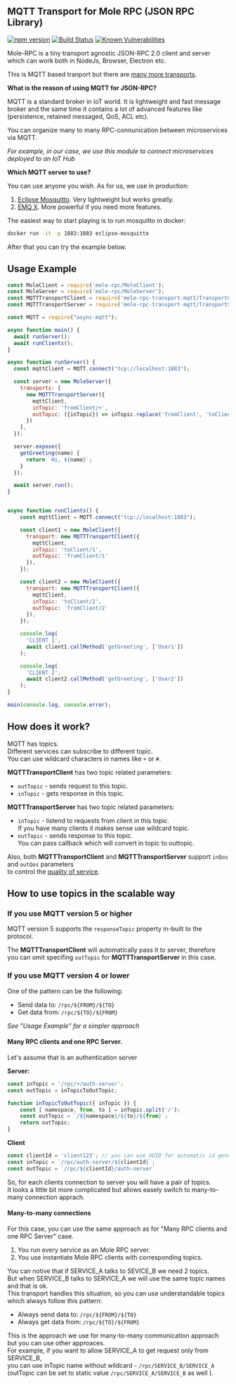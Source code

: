 MQTT Transport for Mole RPC (JSON RPC Library)
---------------------------------------------

[![npm version](https://badge.fury.io/js/mole-rpc-transport-mqtt.svg)](https://badge.fury.io/js/mole-rpc-transport-mqtt)
[![Build Status](https://travis-ci.org/koorchik/node-mole-rpc-transport-mqtt.svg?branch=master)](https://travis-ci.org/koorchik/node-mole-rpc-transport-mqtt)
[![Known Vulnerabilities](https://snyk.io/test/github/koorchik/node-mole-rpc-transport-mqtt/badge.svg?targetFile=package.json)](https://snyk.io/test/github/koorchik/node-mole-rpc-transport-mqtt?targetFile=package.json)


Mole-RPC is a tiny transport agnostic JSON-RPC 2.0 client and server which can work both in NodeJs, Browser, Electron etc.

This is MQTT based tranport but there are [many more transports](https://www.npmjs.com/search?q=keywords:mole-transport).


**What is the reason of using MQTT for JSON-RPC?**

MQTT is a standard broker in IoT world. It is lightweight and fast message broker and the same time it contains a lot of advanced features like (persistence, retained messaged, QoS, ACL etc).

You can organize many to many RPC-connunication between microservices via MQTT.

*For example, in our case, we use this module to connect microservices deployed to an IoT Hub*

**Which MQTT server to use?**

You can use anyone you wish. As for us, we use in production:

1. [Eclipse Mosquitto](https://mosquitto.org/). Very lightweight but works greatly.
2. [EMQ X](https://www.emqx.io/). More powerful if you need more features.

The easiest way to start playing is to run mosquitto in docker:

```sh
docker run -it -p 1883:1883 eclipse-mosquitto
```

After that you can try the example below.

## Usage Example

```javascript
const MoleClient = require('mole-rpc/MoleClient');
const MoleServer = require('mole-rpc/MoleServer');
const MQTTTransportClient = require('mole-rpc-transport-mqtt/TransportClient');
const MQTTTransportServer = require('mole-rpc-transport-mqtt/TransportServer');

const MQTT = require("async-mqtt");

async function main() {
  await runServer();
  await runClients();
}

async function runServer() {
  const mqttClient = MQTT.connect("tcp://localhost:1883");

  const server = new MoleServer({
    transports: [
      new MQTTTransportServer({
        mqttClient,
        inTopic: 'fromClient/+',
        outTopic: ({inTopic}) => inTopic.replace('fromClient', 'toClient')
      })
    ],
  });

  server.expose({
    getGreeting(name) {
      return `Hi, ${name}`;
    }
  });

  await server.run();
}


async function runClients() {
    const mqttClient = MQTT.connect("tcp://localhost:1883");

    const client1 = new MoleClient({
      transport: new MQTTTransportClient({
        mqttClient,
        inTopic: 'toClient/1',
        outTopic: 'fromClient/1'
      }),
    });

    const client2 = new MoleClient({
      transport: new MQTTTransportClient({
        mqttClient,
        inTopic: 'toClient/2',
        outTopic: 'fromClient/2'
      }),
    });

    console.log(
      'CLIENT 1',
      await client1.callMethod('getGreeting', ['User1'])
    );

    console.log(
      'CLIENT 2',
      await client2.callMethod('getGreeting', ['User2'])
    );
}

main(console.log, console.error);
```

## How does it work?

MQTT has topics. \
Different services can subscribe to different topic. \
You can use wildcard characters in names like `+` or `#`.

**MQTTTransportClient** has two topic related parameters:

* `outTopic` - sends request to this topic.
* `inTopic`  - gets response in this topic.


**MQTTTransportServer** has two topic related parameters:

* `inTopic`  - listend to requests from client in this topic. \
  If you have many clients it makes sense use wildcard topic.
* `outTopic` - sends response to this topic. \
  You can pass callback which will convert in topic to outtopic.

Also, both **MQTTTransportClient** and **MQTTTransportServer** support `inQos` and `outQos` parameters \
to control the [quality of service](https://en.wikipedia.org/wiki/MQTT#Quality_of_service).

## How to use topics in the scalable way

### If you use MQTT version 5 or higher

MQTT version 5 supports the `responseTopic` property in-built to the protocol.

The **MQTTTransportClient** will automatically pass it to server, therefore \
you can omit specifing `outTopic` for **MQTTTransportServer** in this case.

### If you use MQTT version 4 or lower

One of the pattern can be the following:

* Send data to:  `/rpc/${FROM}/${TO}`
* Get data from: `/rpc/${TO}/${FROM}`

*See "Usage Example" for a simpler approach*

#### Many RPC clients and one RPC Server.

Let's assume that is an authentication server

**Server:**

```js
const inTopic = '/rpc/+/auth-server';
const outTopic = inTopicToOutTopic;

function inTopicToOutTopic({ inTopic }) {
    const [ namespace, from, to ] = inTopic.split('/');
    const outTopic = `/${namespace}/${to}/${from}`;
    return outTopic;
}
```

**Client**

```js
const clientId = 'client123'; // you can use UUID for automatic id generation.
const inTopic = `/rpc/auth-server/${clientId}`;
const outTopic = `/rpc/${clientId}/auth-server`
```

So, for each clients connection to server you will have a pair of topics. \
It looks a little bit more complicated but allows easely switch to many-to-many connection apprach.

#### Many-to-many connections

For this case, you can use the same approach as for "Many RPC clients and one RPC Server" case.

1. You run every service as an Mole RPC server.
2. You use instantiate Mole RPC clients with corresponding topics.

You can notive that if SERVICE_A talks to SEVICE_B we need 2 topics. \
But when SERVICE_B talks to SERVICE_A we will use the same topic names and that is ok. \
This transport handles this situation, so you can use understandable topics which always follow this pattern:

* Always send data to:  `/rpc/${FROM}/${TO}`
* Always get data from: `/rpc/${TO}/${FROM}`

This is the approach we use for many-to-many communication approach but you can use other approaces. \
For example, if you want to allow SERVICE_A to get request only from SERVICE_B, \
you can use inTopic name without wildcard - `/rpc/SERVICE_B/SERVICE_A` \
(outTopic can be set to static value `/rpc/SERVICE_A/SERVICE_B` as well ).
